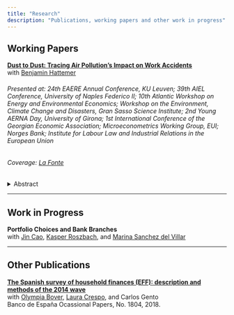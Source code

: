 ```yaml
---
title: "Research"
description: "Publications, working papers and other work in progress"
---
```

## Working Papers

[**Dust to Dust: Tracing Air Pollution’s Impact on Work Accidents**](https://papers.ssrn.com/sol3/papers.cfm?abstract_id=4812658) <br>
with [Benjamin Hattemer](https://benjaminhattemer.com/)

###### Presented at: 24th EAERE Annual Conference, KU Leuven; 39th AIEL Conference, University of Naples Federico II; 10th Atlantic Workshop on Energy and Environmental Economics; Workshop on the Environment, Climate Change and Disasters, Gran Sasso Science Institute; 2nd Young AERNA Day, University of Girona; 1st International Conference of the Georgian Economic Association; Microeconometrics Working Group, EUI; Norges Bank; Institute for Labour Law and Industrial Relations in the European Union

###### Coverage: [La Fonte](https://lafonte.eui.eu/2024/05/09/dust-to-dust-how-natural-air-pollution-induces-work-accidents/)

  <details>
    <summary> Abstract </summary>
    This study offers novel causal estimates of the effect of air pollution on workplace accidents. We focus on a near world-wide natural source of air pollution: dust precipitation. We use administrative data on the universe of work accidents reported in Spain. Our estimates imply that an average day of dust precipitation induces a 1.2 percent increase in work accidents. We find these effects are pervasive for workers of different occupations, income levels and demographic characteristics. We also provide evidence supporting temporary impairment of physical and cognitive performance as the main causal channel.
  </details> 
    
---

## Work in Progress


**Portfolio Choices and Bank Branches** <br>
with [Jin Cao](https://www.norges-bank.no/en/topics/Research/economists/Cao-Jin/), [Kasper Roszbach](https://sites.google.com/view/kasperroszbach), and [Marina Sanchez del Villar](https://marinasvs.github.io/)

---
## Other Publications

[**The Spanish survey of household finances (EFF): description and methods of the 2014 wave**](https://www.bde.es/f/webbde/SES/Secciones/Publicaciones/PublicacionesSeriadas/DocumentosOcasionales/18/Files/do1804e.pdf) 
 <br>
with [Olympia Bover](https://sites.google.com/site/olympiabover/olympia-bover), [Laura Crespo](https://sites.google.com/site/lauracrespoweb/), and Carlos Gento <br>
Banco de España Ocassional Papers, No. 1804, 2018.
